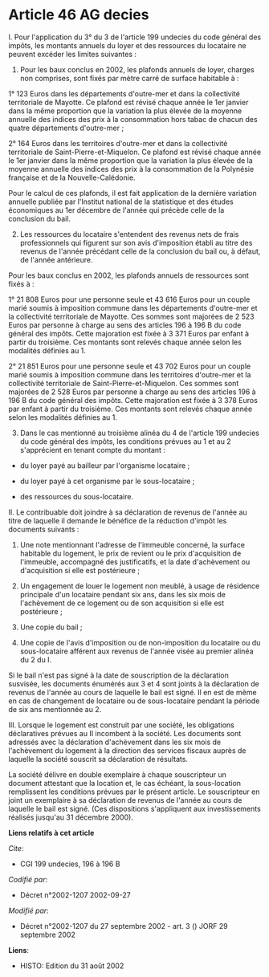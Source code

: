 # Article 46 AG decies

I. Pour l'application du 3° du 3 de l'article 199 undecies du code général des impôts, les montants annuels du loyer et des
ressources du locataire ne peuvent excéder les limites suivantes :

1. Pour les baux conclus en 2002, les plafonds annuels de loyer, charges non comprises, sont fixés par mètre carré de surface
habitable à :

1° 123 Euros dans les départements d'outre-mer et dans la collectivité territoriale de Mayotte. Ce plafond est révisé chaque
année le 1er janvier dans la même proportion que la variation la plus élevée de la moyenne annuelle des indices des prix à la
consommation hors tabac de chacun des quatre départements d'outre-mer ;

2° 164 Euros dans les territoires d'outre-mer et dans la collectivité territoriale de Saint-Pierre-et-Miquelon. Ce plafond
est révisé chaque année le 1er janvier dans la même proportion que la variation la plus élevée de la moyenne annuelle des
indices des prix à la consommation de la Polynésie française et de la Nouvelle-Calédonie.

Pour le calcul de ces plafonds, il est fait application de la dernière variation annuelle publiée par l'Institut national de
la statistique et des études économiques au 1er décembre de l'année qui précède celle de la conclusion du bail.

2. Les ressources du locataire s'entendent des revenus nets de frais professionnels qui figurent sur son avis d'imposition
établi au titre des revenus de l'année précédant celle de la conclusion du bail ou, à défaut, de l'année antérieure.

Pour les baux conclus en 2002, les plafonds annuels de ressources sont fixés à :

1°  21 808 Euros pour une personne seule et 43 616 Euros pour un couple marié soumis à imposition commune dans les
départements d'outre-mer et la collectivité territoriale de Mayotte. Ces sommes sont majorées de 2 523 Euros par personne à
charge au sens des articles 196 à 196 B du code général des impôts. Cette majoration est fixée à 3 371 Euros par enfant à
partir du troisième. Ces montants sont relevés chaque année selon les modalités définies au 1.

2° 21 851 Euros pour une personne seule et 43 702 Euros pour un couple marié soumis à imposition commune dans les territoires
d'outre-mer et la collectivité territoriale de Saint-Pierre-et-Miquelon. Ces sommes sont majorées de 2 528 Euros par personne
à charge au sens des articles 196 à 196 B du code général des impôts. Cette majoration est fixée à 3 378 Euros par enfant à
partir du troisième. Ces montants sont relevés chaque année selon les modalités définies au 1.

3. Dans le cas mentionné au troisième alinéa du 4 de l'article 199 undecies du code général des impôts, les conditions
prévues au 1 et au 2 s'apprécient en tenant compte du montant :

- du loyer payé au bailleur par l'organisme locataire ;

- du loyer payé à cet organisme par le sous-locataire ;

- des ressources du sous-locataire.

II. Le contribuable doit joindre à sa déclaration de revenus de l'année au titre de laquelle il demande le bénéfice de la
réduction d'impôt les documents suivants :

1. Une note mentionnant l'adresse de l'immeuble concerné, la surface habitable du logement, le prix de revient ou le prix
d'acquisition de l'immeuble, accompagné des justificatifs, et la date d'achèvement ou d'acquisition si elle est postérieure ;

2. Un engagement de louer le logement non meublé, à usage de résidence principale d'un locataire pendant six ans, dans les
six mois de l'achèvement de ce logement ou de son acquisition si elle est postérieure ;

3. Une copie du bail ;

4. Une copie de l'avis d'imposition ou de non-imposition du locataire ou du sous-locataire afférent aux revenus de l'année
visée au premier alinéa du 2 du I.

Si le bail n'est pas signé à la date de souscription de la déclaration susvisée, les documents énumérés aux 3 et 4 sont
joints à la déclaration de revenus de l'année au cours de laquelle le bail est signé. Il en est de même en cas de changement
de locataire ou de sous-locataire pendant la période de six ans mentionnée au 2.

III. Lorsque le logement est construit par une société, les obligations déclaratives prévues au II incombent à la société.
Les documents sont adressés avec la déclaration d'achèvement dans les six mois de l'achèvement du logement à la direction des
services fiscaux auprès de laquelle la société souscrit sa déclaration de résultats.

La société délivre en double exemplaire à chaque souscripteur un document attestant que la location et, le cas échéant, la
sous-location remplissent les conditions prévues par le présent article. Le souscripteur en joint un exemplaire à sa
déclaration de revenus de l'année au cours de laquelle le bail est signé.    (Ces dispositions s'appliquent aux
investissements réalisés jusqu'au 31 décembre 2000).

**Liens relatifs à cet article**

_Cite_:

  - CGI 199 undecies, 196 à 196 B

_Codifié par_:

  - Décret n°2002-1207 2002-09-27

_Modifié par_:

  - Décret n°2002-1207 du 27 septembre 2002 - art. 3 () JORF 29 septembre 2002

**Liens**:

  - HISTO: Edition du 31 août 2002
